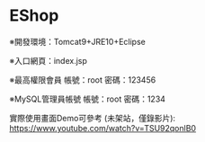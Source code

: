 # EShop

※開發環境：Tomcat9+JRE10+Eclipse

※入口網頁：index.jsp

※最高權限會員
帳號：root
密碼：123456

※MySQL管理員帳號
帳號：root
密碼：1234

實際使用畫面Demo可參考 (未架站，僅錄影片):
https://www.youtube.com/watch?v=TSU92qonlB0 
